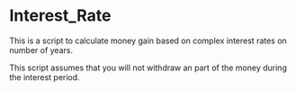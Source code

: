 # Interest_Rate

This is a script to calculate money gain based on complex interest rates on number of years.

This script assumes that you will not withdraw an part of the money during the interest period.
